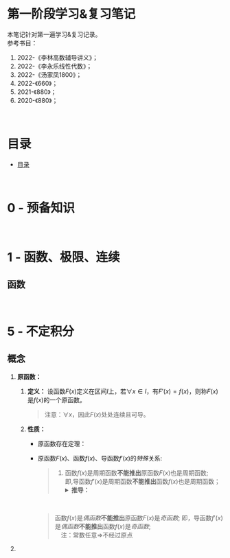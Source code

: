 <!--title: 数学第一阶段学习&复习笔记-->

<!-- omit in toc -->
# 第一阶段学习&复习笔记
本笔记针对第一遍学习&复习记录。  
参考书目：
1. 2022-《李林高数辅导讲义》；
2. 2022-《李永乐线性代数》；
3. 2022-《汤家凤1800》；
4. 2022-《660》；
5. 2021-《880》；
6. 2020-《880》；

<br/>

# 目录
- [目录](#目录)

<br/>

# 0 - 预备知识

<br/>

# 1 - 函数、极限、连续
## 函数

<br/>

# 5 - 不定积分
## 概念
1. **原函数：** 
    1. **定义：** 设函数$F(x)$定义在区间$I$上，若$\forall x \in I$，有$F'(x)=f(x)$，则称$F(x)$是$f(x)$的一个原函数。  
        > 注意：$\forall x$，因此$F(x)$处处连续且可导。
    2. **性质：**
        - 原函数存在定理：
        - 原函数$F(x)$、函数$f(x)$、导函数$f'(x)$的*特殊*关系:
            > 1. 函数$f(x)$是周期函数**不能推出**原函数$F(x)$也是周期函数;   
            > 即,导函数$f'(x)$是周期函数**不能推出**函数$f(x)$也是周期函数；  
            >    <details><summary><strong>推导：</strong></summary><p>if <span class="katex"><span class="katex-mathml"><math xmlns="http://www.w3.org/1998/Math/MathML"><semantics><mrow><mi>f</mi><mo stretchy="false">(</mo><mi>x</mi><mo stretchy="false">)</mo><mo>=</mo><mi>f</mi><mo stretchy="false">(</mo><mi>x</mi><mo>+</mo><mi>T</mi><mo stretchy="false">)</mo></mrow><annotation encoding="application/x-tex">f(x)=f(x+T)</annotation></semantics></math></span><span class="katex-html" aria-hidden="true"><span class="base"><span class="strut" style="height:1em;vertical-align:-0.25em;"></span><span class="mord mathnormal" style="margin-right:0.10764em;">f</span><span class="mopen">(</span><span class="mord mathnormal">x</span><span class="mclose">)</span><span class="mspace" style="margin-right:0.2777777777777778em;"></span><span class="mrel">=</span><span class="mspace" style="margin-right:0.2777777777777778em;"></span></span><span class="base"><span class="strut" style="height:1em;vertical-align:-0.25em;"></span><span class="mord mathnormal" style="margin-right:0.10764em;">f</span><span class="mopen">(</span><span class="mord mathnormal">x</span><span class="mspace" style="margin-right:0.2222222222222222em;"></span><span class="mbin">+</span><span class="mspace" style="margin-right:0.2222222222222222em;"></span></span><span class="base"><span class="strut" style="height:1em;vertical-align:-0.25em;"></span><span class="mord mathnormal" style="margin-right:0.13889em;">T</span><span class="mclose">)</span></span></span></span>, then <span class="katex"><span class="katex-mathml"><math xmlns="http://www.w3.org/1998/Math/MathML"><semantics><mrow><mi>F</mi><mo stretchy="false">(</mo><mi>x</mi><mo stretchy="false">)</mo><mo>+</mo><msub><mi>C</mi><mn>1</mn></msub><mo>=</mo><mo>∫</mo><mi>f</mi><mo stretchy="false">(</mo><mi>x</mi><mo stretchy="false">)</mo><mi>d</mi><mi>x</mi><mo>=</mo><mo>∫</mo><mi>f</mi><mo stretchy="false">(</mo><mi>x</mi><mo>+</mo><mi>T</mi><mo stretchy="false">)</mo><mi>d</mi><mo stretchy="false">(</mo><mi>x</mi><mo>+</mo><mi>T</mi><mo stretchy="false">)</mo><mo>=</mo><mi>F</mi><mo stretchy="false">(</mo><mi>x</mi><mo>+</mo><mi>T</mi><mo stretchy="false">)</mo><mo>+</mo><msub><mi>C</mi><mn>2</mn></msub></mrow><annotation encoding="application/x-tex">F(x)+C_1=\int f(x)dx=\int f(x+T)d(x+T)=F(x+T)+C_2</annotation></semantics></math></span><span class="katex-html" aria-hidden="true"><span class="base"><span class="strut" style="height:1em;vertical-align:-0.25em;"></span><span class="mord mathnormal" style="margin-right:0.13889em;">F</span><span class="mopen">(</span><span class="mord mathnormal">x</span><span class="mclose">)</span><span class="mspace" style="margin-right:0.2222222222222222em;"></span><span class="mbin">+</span><span class="mspace" style="margin-right:0.2222222222222222em;"></span></span><span class="base"><span class="strut" style="height:0.83333em;vertical-align:-0.15em;"></span><span class="mord"><span class="mord mathnormal" style="margin-right:0.07153em;">C</span><span class="msupsub"><span class="vlist-t vlist-t2"><span class="vlist-r"><span class="vlist" style="height:0.30110799999999993em;"><span style="top:-2.5500000000000003em;margin-left:-0.07153em;margin-right:0.05em;"><span class="pstrut" style="height:2.7em;"></span><span class="sizing reset-size6 size3 mtight"><span class="mord mtight">1</span></span></span></span><span class="vlist-s">​</span></span><span class="vlist-r"><span class="vlist" style="height:0.15em;"><span></span></span></span></span></span></span><span class="mspace" style="margin-right:0.2777777777777778em;"></span><span class="mrel">=</span><span class="mspace" style="margin-right:0.2777777777777778em;"></span></span><span class="base"><span class="strut" style="height:1.11112em;vertical-align:-0.30612em;"></span><span class="mop op-symbol small-op" style="margin-right:0.19445em;position:relative;top:-0.0005599999999999772em;">∫</span><span class="mspace" style="margin-right:0.16666666666666666em;"></span><span class="mord mathnormal" style="margin-right:0.10764em;">f</span><span class="mopen">(</span><span class="mord mathnormal">x</span><span class="mclose">)</span><span class="mord mathnormal">d</span><span class="mord mathnormal">x</span><span class="mspace" style="margin-right:0.2777777777777778em;"></span><span class="mrel">=</span><span class="mspace" style="margin-right:0.2777777777777778em;"></span></span><span class="base"><span class="strut" style="height:1.11112em;vertical-align:-0.30612em;"></span><span class="mop op-symbol small-op" style="margin-right:0.19445em;position:relative;top:-0.0005599999999999772em;">∫</span><span class="mspace" style="margin-right:0.16666666666666666em;"></span><span class="mord mathnormal" style="margin-right:0.10764em;">f</span><span class="mopen">(</span><span class="mord mathnormal">x</span><span class="mspace" style="margin-right:0.2222222222222222em;"></span><span class="mbin">+</span><span class="mspace" style="margin-right:0.2222222222222222em;"></span></span><span class="base"><span class="strut" style="height:1em;vertical-align:-0.25em;"></span><span class="mord mathnormal" style="margin-right:0.13889em;">T</span><span class="mclose">)</span><span class="mord mathnormal">d</span><span class="mopen">(</span><span class="mord mathnormal">x</span><span class="mspace" style="margin-right:0.2222222222222222em;"></span><span class="mbin">+</span><span class="mspace" style="margin-right:0.2222222222222222em;"></span></span><span class="base"><span class="strut" style="height:1em;vertical-align:-0.25em;"></span><span class="mord mathnormal" style="margin-right:0.13889em;">T</span><span class="mclose">)</span><span class="mspace" style="margin-right:0.2777777777777778em;"></span><span class="mrel">=</span><span class="mspace" style="margin-right:0.2777777777777778em;"></span></span><span class="base"><span class="strut" style="height:1em;vertical-align:-0.25em;"></span><span class="mord mathnormal" style="margin-right:0.13889em;">F</span><span class="mopen">(</span><span class="mord mathnormal">x</span><span class="mspace" style="margin-right:0.2222222222222222em;"></span><span class="mbin">+</span><span class="mspace" style="margin-right:0.2222222222222222em;"></span></span><span class="base"><span class="strut" style="height:1em;vertical-align:-0.25em;"></span><span class="mord mathnormal" style="margin-right:0.13889em;">T</span><span class="mclose">)</span><span class="mspace" style="margin-right:0.2222222222222222em;"></span><span class="mbin">+</span><span class="mspace" style="margin-right:0.2222222222222222em;"></span></span><span class="base"><span class="strut" style="height:0.83333em;vertical-align:-0.15em;"></span><span class="mord"><span class="mord mathnormal" style="margin-right:0.07153em;">C</span><span class="msupsub"><span class="vlist-t vlist-t2"><span class="vlist-r"><span class="vlist" style="height:0.30110799999999993em;"><span style="top:-2.5500000000000003em;margin-left:-0.07153em;margin-right:0.05em;"><span class="pstrut" style="height:2.7em;"></span><span class="sizing reset-size6 size3 mtight"><span class="mord mtight">2</span></span></span></span><span class="vlist-s">​</span></span><span class="vlist-r"><span class="vlist" style="height:0.15em;"><span></span></span></span></span></span></span></span></span></span><br/>事实上啥也推不出来，因为在保证连续的情况下，常数可以是任意的。（即我们只能推出自变量每隔一定距离，函数值变化任意常数。orz）</p></details>

            <br/>

            > 函数$f(x)$是*偶函数***不能推出**原函数$F(x)$是*奇函数*;
            > 即，导函数$f'(x)$是*偶函数***不能推出**函数$f(x)$是*奇函数*;  
            > &emsp;注：常数任意$\Rightarrow$不经过原点


2. 